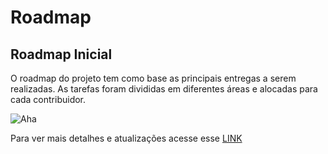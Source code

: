 # Roadmap

## Roadmap Inicial

 O roadmap do projeto tem como base as principais entregas a serem realizadas. As tarefas foram divididas em diferentes áreas e alocadas para cada contribuidor.

 ![Aha](https://i.imgur.com/yAnHm2p.png)

Para ver mais detalhes e atualizações acesse esse [LINK](https://ihc-sigivilares.aha.io/bookmarks/gantt_charts/6739082201723833866)
